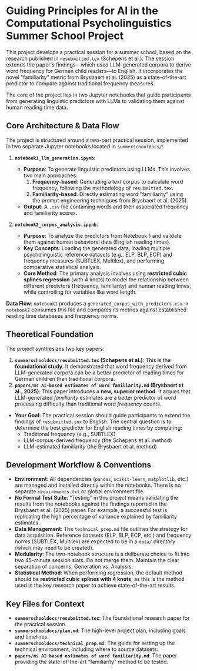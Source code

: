 # Guiding Principles for AI in the Computational Psycholinguistics Summer School Project

This project develops a practical session for a summer school, based on the research published in `resubmitted.tex` (Schepens et al.). The session extends the paper's findings—which used LLM-generated corpora to derive word frequency for German child readers—to English. It incorporates the novel "familiarity" metric from Brysbaert et al. (2025) as a state-of-the-art predictor to compare against traditional frequency measures.

The core of the project lies in two Jupyter notebooks that guide participants from generating linguistic predictors with LLMs to validating them against human reading time data.

## Core Architecture & Data Flow

The project is structured around a two-part practical session, implemented in two separate Jupyter notebooks located in `summerschooldocs/`:

1.  **`notebook1_llm_generation.ipynb`**:
    *   **Purpose**: To generate linguistic predictors using LLMs. This involves two main approaches:
        1.  **Frequency-based**: Generating a text corpus to calculate word frequency, following the methodology of `resubmitted.tex`.
        2.  **Familiarity-based**: Directly estimating word "familiarity" using the prompt engineering techniques from Brysbaert et al. (2025).
    *   **Output**: A `.csv` file containing words and their associated frequency and familiarity scores.

2.  **`notebook2_corpus_analysis.ipynb`**:
    *   **Purpose**: To analyze the predictors from Notebook 1 and validate them against human behavioral data (English reading times).
    *   **Key Concepts**: Loading the generated data, loading multiple psycholinguistic reference datasets (e.g., ELP, BLP, ECP) and frequency measures (SUBTLEX, Multilex), and performing comparative statistical analysis.
    *   **Core Method**: The primary analysis involves using **restricted cubic splines regression** (with 4 knots) to model the relationship between different predictors (frequency, familiarity) and human reading times, while controlling for variables like word length.

**Data Flow**: `notebook1` produces a `generated_corpus_with_predictors.csv` -> `notebook2` consumes this file and compares its metrics against established reading time databases and frequency norms.

## Theoretical Foundation

The project synthesizes two key papers:

1.  **`summerschooldocs/resubmitted.tex` (Schepens et al.)**: This is the **foundational study**. It demonstrated that word frequency derived from LLM-generated corpora can be a better predictor of reading times for German children than traditional corpora.
2.  **`papers/ms AI-based estimates of word familiarity.md` (Brysbaert et al., 2025)**: This paper introduces a **new, superior method**. It argues that LLM-generated *familiarity* estimates are a better predictor of word processing difficulty than traditional word *frequency* counts.

- **Your Goal**: The practical session should guide participants to extend the findings of `resubmitted.tex` to English. The central question is to determine the best predictor for English reading times by comparing:
    - Traditional frequency (e.g., SUBTLEX)
    - LLM-corpus-derived frequency (the Schepens et al. method)
    - LLM-estimated familiarity (the Brysbaert et al. method)

## Development Workflow & Conventions

- **Environment**: All dependencies (`pandas`, `scikit-learn`, `matplotlib`, etc.) are managed and installed directly within the notebooks. There is no separate `requirements.txt` or global environment file.
- **No Formal Test Suite**: "Testing" in this project means validating the results from the notebooks against the findings reported in the Brysbaert et al. (2025) paper. For example, a successful test is replicating the high percentage of variance explained by familiarity estimates.
- **Data Management**: The `technical_prep.md` file outlines the strategy for data acquisition. Reference datasets (ELP, BLP, ECP, etc.) and frequency norms (SUBTLEX, Multilex) are expected to be in a `data/` directory (which may need to be created).
- **Modularity**: The two-notebook structure is a deliberate choice to fit into two 45-minute session slots. Do not merge them. Maintain the clear separation of concerns: Generation vs. Analysis.
- **Statistical Method**: When performing regression, the default method should be **restricted cubic splines with 4 knots**, as this is the method used in the key research paper to achieve state-of-the-art results.

## Key Files for Context

- **`summerschooldocs/resubmitted.tex`**: The foundational research paper for the practical session.
- **`summerschooldocs/plan.md`**: The high-level project plan, including goals and timelines.
- **`summerschooldocs/technical_prep.md`**: The guide for setting up the technical environment, including where to source datasets.
- **`papers/ms AI-based estimates of word familiarity.md`**: The paper providing the state-of-the-art "familiarity" method to be tested.
